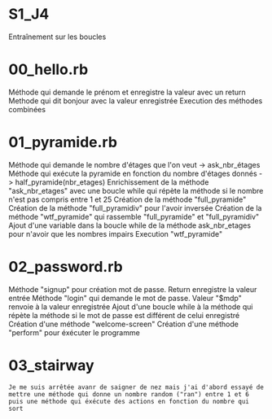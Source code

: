# S1_J4
Entraînement sur les boucles

# 00_hello.rb
  Méthode qui demande le prénom et enregistre la valeur avec un return
  Methode qui dit bonjour avec la valeur enregistrée
  Execution des méthodes combinées
  

# 01_pyramide.rb
 Méthode qui demande le nombre d'étages que l'on veut -> ask_nbr_étages
 Méthode qui exécute la pyramide en fonction du nombre d'étages donnés -> half_pyramide(nbr_etages)
 Enrichissement de la méthode "ask_nbr_etages" avec une boucle while qui répète la méthode si le nombre n'est pas compris entre 1 et 25
 Création de la méthode "full_pyramide"
 Création de la méthode "full_pyramidiv" pour l'avoir inversée
 Création de la méthode "wtf_pyramide" qui rassemble "full_pyramide" et "full_pyramidiv"
 Ajout d'une variable dans la boucle while de la méthode ask_nbr_etages pour n'avoir que les nombres impairs
 Execution "wtf_pyramide"
 
 # 02_password.rb
  Méthode "signup" pour création mot de passe. Return enregistre la valeur entrée
  Méthode "login" qui demande le mot de passe. Valeur "$mdp" renvoie à la valeur enregistrée
  Ajout d'une boucle while à la méthode qui répète la méthode si le mot de passe est différent de celui enregistré
  Création d'une méthode "welcome-screen"
  Création d'une méthode "perform" pour éxécuter le programme
  
  # 03_stairway
    Je me suis arrêtée avanr de saigner de nez mais j'ai d'abord essayé de mettre une méthode qui donne un nombre random ("ran") entre 1 et 6 puis une méthode qui éxécute des actions en fonction du nombre qui sort
